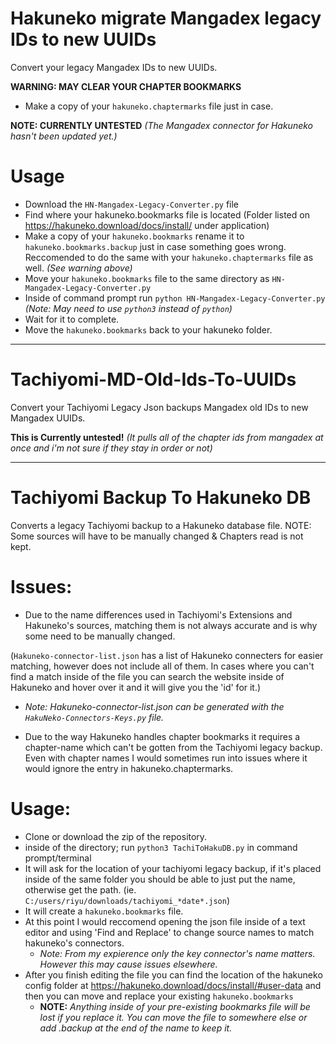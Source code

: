 # Hakuneko migrate Mangadex legacy IDs to new UUIDs
Convert your legacy Mangadex IDs to new UUIDs.

**WARNING: MAY CLEAR YOUR CHAPTER BOOKMARKS**
- Make a copy of your `hakuneko.chaptermarks` file just in case.

**NOTE: CURRENTLY UNTESTED** *(The Mangadex connector for Hakuneko hasn't been updated yet.)*

# Usage
- Download the `HN-Mangadex-Legacy-Converter.py` file
- Find where your hakuneko.bookmarks file is located (Folder listed on https://hakuneko.download/docs/install/ under application)
- Make a copy of your `hakuneko.bookmarks` rename it to `hakuneko.bookmarks.backup` just in case something goes wrong. Reccomended to do the same with your `hakuneko.chaptermarks` file as well. *(See warning above)*
- Move your `hakuneko.bookmarks` file to the same directory as `HN-Mangadex-Legacy-Converter.py`
- Inside of command prompt run `python HN-Mangadex-Legacy-Converter.py` *(Note: May need to use `python3` instead of `python`)*
- Wait for it to complete.
- Move the `hakuneko.bookmarks` back to your hakuneko folder.

-------------------------------------------------------------
# Tachiyomi-MD-Old-Ids-To-UUIDs
Convert your Tachiyomi Legacy Json backups Mangadex old IDs to new Mangadex UUIDs.

**This is Currently untested!** *(It pulls all of the chapter ids from mangadex at once and i'm not sure if they stay in order or not)*

-------------------------------------------------------------

# Tachiyomi Backup To Hakuneko DB
Converts a legacy Tachiyomi backup to a Hakuneko database file. NOTE: Some sources will have to be manually changed &amp; Chapters read is not kept.

# Issues:
- Due to the name differences used in Tachiyomi's Extensions and Hakuneko's sources, matching them is not always accurate and is why some need to be manually changed. 

(`Hakuneko-connector-list.json` has a list of Hakuneko connecters for easier matching, however does not include all of them. In cases where you can't find a match inside of the file you can search the website inside of Hakuneko and hover over it and it will give you the 'id' for it.)
  - *Note: Hakuneko-connector-list.json can be generated with the `HakuNeko-Connectors-Keys.py` file.*

- Due to the way Hakuneko handles chapter bookmarks it requires a chapter-name which can't be gotten from the Tachiyomi legacy backup. Even with chapter names I would sometimes run into issues where it would ignore the entry in hakuneko.chaptermarks.

# Usage:
- Clone or download the zip of the repository.
- inside of the directory; run `python3 TachiToHakuDB.py` in command prompt/terminal
- It will ask for the location of your tachiyomi legacy backup, if it's placed inside of the same folder you should be able to just put the name, otherwise get the path. (ie. `C:/users/riyu/downloads/tachiyomi_*date*.json`)
- It will create a `hakuneko.bookmarks` file.
- At this point I would reccomend opening the json file inside of a text editor and using 'Find and Replace' to change source names to match hakuneko's connectors.
  - *Note: From my expierence only the key connector's name matters. However this may cause issues elsewhere.*
- After you finish editing the file you can find the location of the hakuneko config folder at https://hakuneko.download/docs/install/#user-data and then you can move and replace your existing `hakuneko.bookmarks`
  - **NOTE:** *Anything inside of your pre-existing bookmarks file will be lost if you replace it. You can move the file to somewhere else or add .backup at the end of the name to keep it.*
